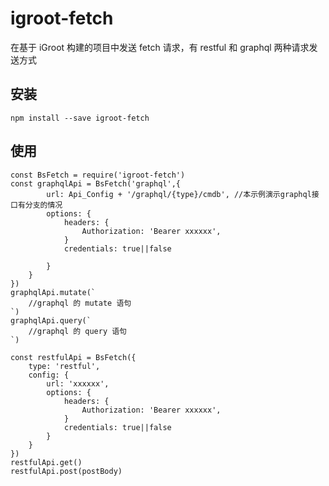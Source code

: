 # igroot-fetch
在基于 iGroot 构建的项目中发送 fetch 请求，有 restful 和 graphql 两种请求发送方式

## 安装
    npm install --save igroot-fetch

## 使用
    const BsFetch = require('igroot-fetch')
    const graphqlApi = BsFetch('graphql',{
            url: Api_Config + '/graphql/{type}/cmdb', //本示例演示graphql接口有分支的情况
            options: {
                headers: {
                    Authorization: 'Bearer xxxxxx',
                }
                credentials: true||false

            }
        }
    })
    graphqlApi.mutate(`
        //graphql 的 mutate 语句
    `)
    graphqlApi.query(`
        //graphql 的 query 语句
    `)

    const restfulApi = BsFetch({
        type: 'restful',
        config: {
            url: 'xxxxxx', 
            options: {
                headers: {
                    Authorization: 'Bearer xxxxxx',
                }
                credentials: true||false
            }
        }
    })
    restfulApi.get()
    restfulApi.post(postBody)
